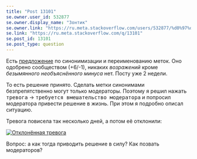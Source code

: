 ```yaml
---
title: "Post 13101"
se.owner.user_id: 532877
se.owner.display_name: "Зонтик"
se.owner.link: "https://ru.meta.stackoverflow.com/users/532877/%d0%97%d0%be%d0%bd%d1%82%d0%b8%d0%ba"
se.link: "https://ru.meta.stackoverflow.com/q/13101"
se.post_id: 13101
se.post_type: question
---
```

<p>Есть <a href="https://ru.meta.stackoverflow.com/q/13068/532877">предложение</a> по синонимизации и переименованию меток. Оно одобрено сообществом (+6/-1), никаких <em>возражений</em> кроме <em>безымянного необъяснённого минуса</em> нет. Посту уже 2 недели.</p>
<p>То есть решение принято. Сделать метки синонимами безпрепятственно могут только модераторы. Поэтому я решил нажать <kbd>тревога</kbd> -&gt; <kbd>требуется вмешательство модератора</kbd> и попросил модератора привести решение в жизнь. При этом я подробно описал ситуацию.</p>
<p>Тревога повисела так несколько дней, а потом её отклонили:</p>
<p><a href="https://i.stack.imgur.com/ZdghJ.png" rel="nofollow noreferrer"><img src="https://i.stack.imgur.com/ZdghJ.png" alt="Отклонённая тревога" /></a></p>
<p>Вопрос: а как тогда приводить решение в силу? Как позвать модераторов?</p>
